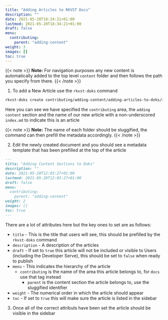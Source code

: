 ```yaml
---
title: "Adding Articles to RKVST Docs"
description: ""
date: 2021-05-20T18:34:21+01:00
lastmod: 2021-05-20T18:34:21+01:00
draft: false
menu:
  contributing:
    parent: "adding-content"
weight: 3
images: []
toc: true
---
```


{{< note >}}
**Note:** For navigation purposes any new content is automatically added to the top level `content` folder and then follows the path you specify from there.
{{< /note >}}

1. To add a New Article use the `rkvst-doks` command

```bash
rkvst-doks create contributing/adding-content/adding-articles-to-doks/index.md
```
Here you can see we have specified the `contributing` area, the `adding content` section and the name of our new article with a non-underscored `index.md` to indicate this is an article

{{< note >}}
**Note:** The name of each folder should be sluggified, the command can then prefill the metadata accordingly.
{{< /note >}}

2. Edit the newly created document and you should see a metadata template that has been prefilled at the top of the article

```markdown
---
title: "Adding Content Sections to Doks"
description: ""
date: 2021-05-20T12:03:27+01:00
lastmod: 2021-05-20T12:03:27+01:00
draft: false
menu:
  contributing:
    parent: "adding-content"
weight: 2
images: []
toc: true
---
```

There are a lot of attributes here but the key ones to set are as follows:

* `title` - This is the title that users will see, this should be prefilled by the `rkvst-doks` command
* `description` - A description of the articles
* `draft` - If set to `true` this article will not be included or visible to Users (including the Developer Serve), this should be set to `false` when ready to publish
* `menu` - This indicates the hierarchy of the article
    *  `contributing` is the name of the area this article belongs to, for `docs` use that tag instead
        *  `parent` is the content section the article belongs to, use the sluggified identifier 
* `weight` - The numerical order in which the article should appear 
* `toc` - If set to `true` this will make sure the article is listed in the sidebar

3. Once all of the correct attributs have been set the article should be visible in the sidebar